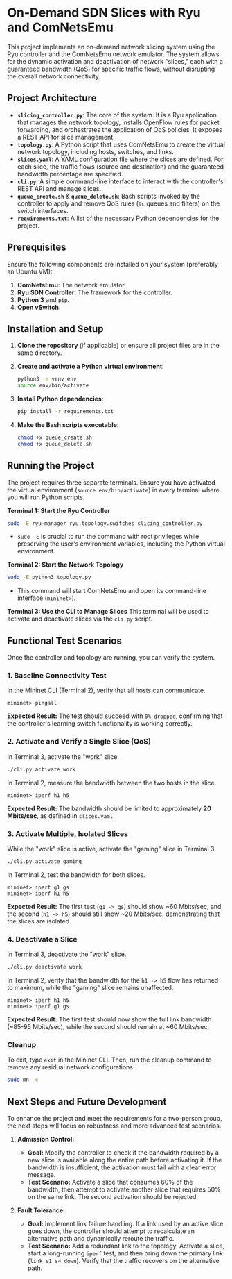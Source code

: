 # On-Demand SDN Slices with Ryu and ComNetsEmu

This project implements an on-demand network slicing system using the Ryu controller and the ComNetsEmu network emulator. The system allows for the dynamic activation and deactivation of network "slices," each with a guaranteed bandwidth (QoS) for specific traffic flows, without disrupting the overall network connectivity.

## Project Architecture

-   **`slicing_controller.py`**: The core of the system. It is a Ryu application that manages the network topology, installs OpenFlow rules for packet forwarding, and orchestrates the application of QoS policies. It exposes a REST API for slice management.
-   **`topology.py`**: A Python script that uses ComNetsEmu to create the virtual network topology, including hosts, switches, and links.
-   **`slices.yaml`**: A YAML configuration file where the slices are defined. For each slice, the traffic flows (source and destination) and the guaranteed bandwidth percentage are specified.
-   **`cli.py`**: A simple command-line interface to interact with the controller's REST API and manage slices.
-   **`queue_create.sh`** & **`queue_delete.sh`**: Bash scripts invoked by the controller to apply and remove QoS rules (`tc` queues and filters) on the switch interfaces.
-   **`requirements.txt`**: A list of the necessary Python dependencies for the project.

## Prerequisites

Ensure the following components are installed on your system (preferably an Ubuntu VM):
1.  **ComNetsEmu**: The network emulator.
2.  **Ryu SDN Controller**: The framework for the controller.
3.  **Python 3** and `pip`.
4.  **Open vSwitch**.

## Installation and Setup

1.  **Clone the repository** (if applicable) or ensure all project files are in the same directory.

2.  **Create and activate a Python virtual environment**:
    ```bash
    python3 -m venv env
    source env/bin/activate
    ```

3.  **Install Python dependencies**:
    ```bash
    pip install -r requirements.txt
    ```

4.  **Make the Bash scripts executable**:
    ```bash
    chmod +x queue_create.sh
    chmod +x queue_delete.sh
    ```

## Running the Project

The project requires three separate terminals. Ensure you have activated the virtual environment (`source env/bin/activate`) in every terminal where you will run Python scripts.

**Terminal 1: Start the Ryu Controller**
```bash
sudo -E ryu-manager ryu.topology.switches slicing_controller.py
```
*   `sudo -E` is crucial to run the command with root privileges while preserving the user's environment variables, including the Python virtual environment.

**Terminal 2: Start the Network Topology**
```bash
sudo -E python3 topology.py
```
*   This command will start ComNetsEmu and open its command-line interface (`mininet>`).

**Terminal 3: Use the CLI to Manage Slices**
This terminal will be used to activate and deactivate slices via the `cli.py` script.

## Functional Test Scenarios

Once the controller and topology are running, you can verify the system.

### 1. Baseline Connectivity Test
In the Mininet CLI (Terminal 2), verify that all hosts can communicate.
```
mininet> pingall
```
**Expected Result:** The test should succeed with `0% dropped`, confirming that the controller's learning switch functionality is working correctly.

### 2. Activate and Verify a Single Slice (QoS)
In Terminal 3, activate the "work" slice.
```bash
./cli.py activate work
```
In Terminal 2, measure the bandwidth between the two hosts in the slice.
```
mininet> iperf h1 h5
```
**Expected Result:** The bandwidth should be limited to approximately **20 Mbits/sec**, as defined in `slices.yaml`.

### 3. Activate Multiple, Isolated Slices
While the "work" slice is active, activate the "gaming" slice in Terminal 3.
```bash
./cli.py activate gaming
```
In Terminal 2, test the bandwidth for both slices.
```
mininet> iperf g1 gs
mininet> iperf h1 h5
```
**Expected Result:** The first test (`g1 -> gs`) should show ~60 Mbits/sec, and the second (`h1 -> h5`) should still show ~20 Mbits/sec, demonstrating that the slices are isolated.

### 4. Deactivate a Slice
In Terminal 3, deactivate the "work" slice.
```bash
./cli.py deactivate work
```
In Terminal 2, verify that the bandwidth for the `h1 -> h5` flow has returned to maximum, while the "gaming" slice remains unaffected.
```
mininet> iperf h1 h5
mininet> iperf g1 gs
```
**Expected Result:** The first test should now show the full link bandwidth (~85-95 Mbits/sec), while the second should remain at ~60 Mbits/sec.

### Cleanup
To exit, type `exit` in the Mininet CLI. Then, run the cleanup command to remove any residual network configurations.
```bash
sudo mn -c
```

## Next Steps and Future Development

To enhance the project and meet the requirements for a two-person group, the next steps will focus on robustness and more advanced test scenarios.

1.  **Admission Control:**
    -   **Goal:** Modify the controller to check if the bandwidth required by a new slice is available along the entire path before activating it. If the bandwidth is insufficient, the activation must fail with a clear error message.
    -   **Test Scenario:** Activate a slice that consumes 60% of the bandwidth, then attempt to activate another slice that requires 50% on the same link. The second activation should be rejected.

2.  **Fault Tolerance:**
    -   **Goal:** Implement link failure handling. If a link used by an active slice goes down, the controller should attempt to recalculate an alternative path and dynamically reroute the traffic.
    -   **Test Scenario:** Add a redundant link to the topology. Activate a slice, start a long-running `iperf` test, and then bring down the primary link (`link s1 s4 down`). Verify that the traffic recovers on the alternative path.